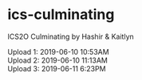 # ics-culminating
ICS2O Culminating by Hashir &amp; Kaitlyn

Upload 1: 2019-06-10 10:53AM <br>
Upload 2: 2019-06-10 11:13AM <br>
Upload 3: 2019-06-11 6:23PM
